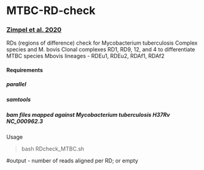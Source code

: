 # MTBC-RD-check
### [Zimpel et al. 2020](https://www.ncbi.nlm.nih.gov/pmc/articles/PMC7232559/)
RDs (regions of difference) check for Mycobacterium tuberculosis Complex species and M. bovis Clonal complexes
RD1, RD9, 12, and 4 to differentiate MTBC species 
Mbovis lineages - RDEu1, RDEu2, RDAf1, RDAf2


#### Requirements

##### parallel
##### samtools 
##### bam files mapped against Mycobacterium tuberculosis H37Rv NC_000962.3

Usage 
> bash RDcheck_MTBC.sh

#output - number of reads aligned per RD; or empty
